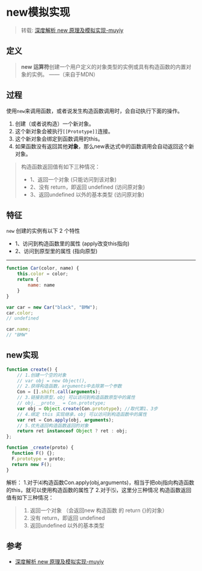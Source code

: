 # new模拟实现

> 转载: [深度解析 new 原理及模拟实现-muyiy](https://muyiy.cn/blog/3/3.5.html)

## 定义

> **new 运算符**创建一个用户定义的对象类型的实例或具有构造函数的内置对象的实例。 ——（来自于MDN）

## 过程

使用`new`来调用函数，或者说发生构造函数调用时，会自动执行下面的操作。

1. 创建（或者说构造）一个新对象。
2. 这个新对象会被执行`[[Prototype]]`连接。
3. 这个新对象会绑定到函数调用的this。
4. 如果函数没有返回其他**对象**，那么new表达式中的函数调用会自动返回这个新对象。

> 构造函数返回值有如下三种情况：
>
> - 1、返回一个对象 (只能访问到该对象)
> - 2、没有 return，即返回 undefined (访问原对象)
> - 3、返回undefined 以外的基本类型 (访问原对象)

## 特征

`new` 创建的实例有以下 2 个特性

- 1、访问到构造函数里的属性 (apply改变this指向)
- 2、访问到原型里的属性 (指向原型)

---

```js
function Car(color, name) {
    this.color = color;
    return {
        name: name
    }
}

var car = new Car("black", "BMW");
car.color;
// undefined

car.name;
// "BMW"

```

## new实现

```js
function create() {
	// 1.创建一个空的对象
    // var obj = new Object(),
	// 2.获得构造函数，arguments中去除第一个参数
    Con = [].shift.call(arguments);
	// 3.链接到原型，obj 可以访问到构造函数原型中的属性
    // obj.__proto__ = Con.prototype;
    var obj = Object.create(Con.prototype); //取代第1、3步
	// 4.绑定 this 实现继承，obj 可以访问到构造函数中的属性
    var ret = Con.apply(obj, arguments);
	// 5.优先返回构造函数返回的对象
	return ret instanceof Object ? ret : obj;
};

```

```js
function _create(proto) {
  function F() {};
  F.prototype = proto;
  return new F();
}
```

解析：
1.对于⑷构造函数Con.apply(obj,arguments)，相当于把obj指向构造函数的this，就可以使用构造函数的属性了
2.对于⑸，这里分三种情况
构造函数返回值有如下三种情况：

> 1. 返回一个对象 （会返回new 构造函数 的 return {}的对象）
> 2. 没有 return，即返回 undefined
> 3. 返回undefined 以外的基本类型

## 参考

- [深度解析 new 原理及模拟实现-muyiy](https://muyiy.cn/blog/3/3.5.html)
